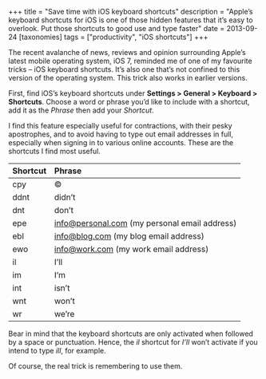 +++
title = "Save time with iOS keyboard shortcuts"
description = "Apple’s keyboard shortcuts for iOS is one of those hidden features that it’s easy to overlook. Put those shortcuts to good use and type faster"
date = 2013-09-24
[taxonomies]
tags = ["productivity", "iOS shortcuts"]
+++

The recent avalanche of news, reviews and opinion surrounding Apple’s latest mobile operating system, iOS 7, reminded me of one of my favourite tricks – iOS keyboard shortcuts. It’s also one that’s not confined to this version of the operating system. This trick also works in earlier versions.

First, find iOS’s keyboard shortcuts under **Settings > General > Keyboard > Shortcuts**. Choose a word or phrase you’d like to include with a shortcut, add it as the *Phrase* then add your *Shortcut*.

I find this feature especially useful for contractions, with their pesky apostrophes, and to avoid having to type out email addresses in full, especially when signing in to various online accounts. These are the shortcuts I find most useful. 

 Shortcut  | Phrase    
  :------- | :------   
 cpy       | ©       
 ddnt      | didn’t    
 dnt       | don’t     
 epe      | info@personal.com (my personal email address)   
 ebl       | info@blog.com (my blog email address)   
 ewo     | info@work.com (my work email address)   
 il        | I’ll      
 im        | I’m       
 int       | isn’t     
 wnt       | won’t    
 wr        | we’re     

Bear in mind that the keyboard shortcuts are only activated when followed by a space or punctuation. Hence, the *il* shortcut for *I’ll* won’t activate if you intend to type *ill*, for example.

Of course, the real trick is remembering to use them.  